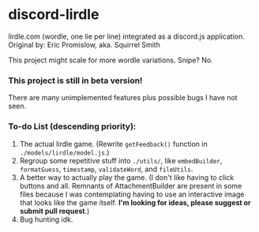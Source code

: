 # discord-lirdle
lirdle.com (wordle, one lie per line) integrated as a discord.js application.
Original by: Eric Promislow, aka. Squirrel Smith

This project might scale for more wordle variations. Snipe? No.

### This project is still in beta version!
There are many unimplemented features plus possible bugs I have not seen.

### To-do List (descending priority):
1. The actual lirdle game. (Rewrite `getFeedback()` function in `./models/lirdle/model.js`.)
2. Regroup some repetitive stuff into `./utils/`, like `embedBuilder`, `formatGuess`, `timestamp`, `validateWord`, and `fileUtils`. 
3. A better way to actually play the game. (I don't like having to click buttons and all. Remnants of AttachmentBuilder are present in some files because I was contemplating having to use an interactive image that looks like the game itself. **I'm looking for ideas, please suggest or submit pull request**.) 
4. Bug hunting idk.
